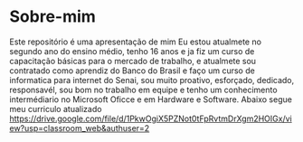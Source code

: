 # Sobre-mim
Este repositório é uma apresentação de mim
Eu estou atualmete no segundo ano do ensino médio, tenho 16 anos e ja fiz um curso de capacitação básicas para o mercado de trabalho, e atualmete sou contratado como aprendiz do Banco do Brasil e faço um curso de informatica para internet do Senai, sou muito proativo, esforçado, dedicado, responsavél, sou bom no trabalho em equipe e tenho um conhecimento intermédiario no Microsoft Oficce e em Hardware e Software. Abaixo segue meu curriculo atualizado
https://drive.google.com/file/d/1PkwOgiX5PZNot0tFpRvtmDrXgm2HOIGx/view?usp=classroom_web&authuser=2
